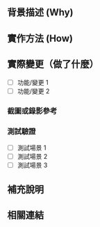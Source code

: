 ## 背景描述 (Why)

<!-- 描述此 PR 的背景，為什麼需要這個 PR? 它解決了什麼問題? -->

## 實作方法 (How)

<!-- 描述實作方法和所做的架構決策。 -->

## 實際變更（做了什麼）

<!-- 強調此合併請求中實作的主要變更。具體說明您更改了什麼以及為什麼。 -->

- [ ] 功能/變更 1
- [ ] 功能/變更 2

### 截圖或錄影參考

<!-- 如適用，添加設計參考（連結）、截圖或螢幕錄製 -->

### 測試驗證

<!-- 列出已驗證的測試案例。包括極端案例。 -->

- [ ] 測試場景 1
- [ ] 測試場景 2
- [ ] 測試場景 3

<!-- 為審核者添加任何其他測試註釋 -->

## 補充說明

<!-- 任何對 PR 審核者有幫助的資訊（例如：已知限制、未來待辦事項） -->

## 相關連結

<!-- 跟 PR 相關的連結 -->
